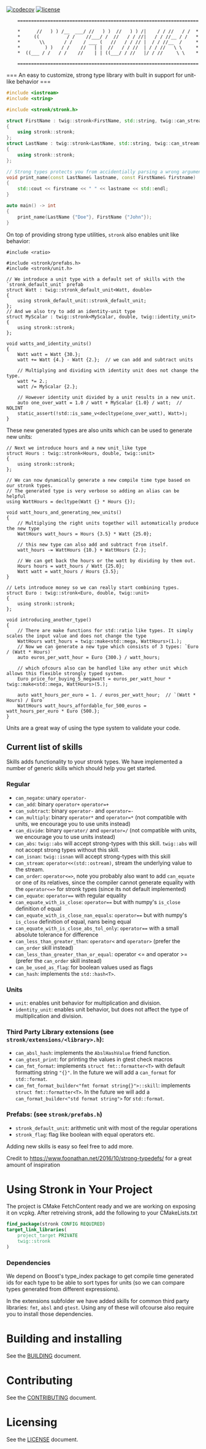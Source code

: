 [![codecov](https://codecov.io/gh/twig-energy/stronk/branch/main/graph/badge.svg?token=TWO57YT2YA)](https://codecov.io/gh/twig-energy/stronk)
[![license](https://img.shields.io/github/license/twig-energy/stronk)](LICENSE)
```text
    ==================================================================

    *      //   ) ) /__  ___/ //   ) )  //   ) ) /|    / / //   / /  *
    *     ((          / /    //___/ /  //   / / //|   / / //__ / /   *
    *       \\       / /    / ___ (   //   / / // |  / / //__  /     *
    *         ) )   / /    //   | |  //   / / //  | / / //   \ \     *
    *  ((___ / /   / /    //    | | ((___/ / //   |/ / //     \ \    *

    ==================================================================
```

=== An easy to customize, strong type library with built in support for unit-like behavior ===

```cpp:file=./examples/firstname_lastname_example.cpp
#include <iostream>
#include <string>

#include <stronk/stronk.h>

struct FirstName : twig::stronk<FirstName, std::string, twig::can_stream>
{
    using stronk::stronk;
};
struct LastName : twig::stronk<LastName, std::string, twig::can_stream>
{
    using stronk::stronk;
};

// Strong types protects you from accidentially parsing a wrong arguments to wrong positions.
void print_name(const LastName& lastname, const FirstName& firstname)
{
    std::cout << firstname << " " << lastname << std::endl;
}

auto main() -> int
{
    print_name(LastName {"Doe"}, FirstName {"John"});
}
```

On top of providing strong type utilities, `stronk` also enables unit like behavior:

```cpp:file=./examples/unit_energy_example.cpp:line_start=0:line_end=29
#include <ratio>

#include <stronk/prefabs.h>
#include <stronk/unit.h>

// We introduce a unit type with a default set of skills with the `stronk_default_unit` prefab
struct Watt : twig::stronk_default_unit<Watt, double>
{
    using stronk_default_unit::stronk_default_unit;
};
// And we also try to add an identity-unit type
struct MyScalar : twig::stronk<MyScalar, double, twig::identity_unit>
{
    using stronk::stronk;
};

void watts_and_identity_units()
{
    Watt watt = Watt {30.};
    watt += Watt {4.} - Watt {2.};  // we can add and subtract units

    // Multiplying and dividing with identity unit does not change the type.
    watt *= 2.;
    watt /= MyScalar {2.};

    // However identity unit divided by a unit results in a new unit.
    auto one_over_watt = 1.0 / watt + MyScalar {1.0} / watt;  // NOLINT
    static_assert(!std::is_same_v<decltype(one_over_watt), Watt>);
}
```

These new generated types are also units which can be used to generate new units:

```cpp:file=./examples/unit_energy_example.cpp:line_start=31:line_end=53
// Next we introduce hours and a new unit_like type
struct Hours : twig::stronk<Hours, double, twig::unit>
{
    using stronk::stronk;
};

// We can now dynamically generate a new compile time type based on our stronk types.
// The generated type is very verbose so adding an alias can be helpful
using WattHours = decltype(Watt {} * Hours {});

void watt_hours_and_generating_new_units()
{
    // Multiplying the right units together will automatically produce the new type
    WattHours watt_hours = Hours {3.5} * Watt {25.0};

    // this new type can also add and subtract from itself.
    watt_hours -= WattHours {10.} + WattHours {2.};

    // We can get back the hours or the watt by dividing by them out.
    Hours hours = watt_hours / Watt {25.0};
    Watt watt = watt_hours / Hours {3.5};
}
```

```cpp:file=./examples/unit_energy_example.cpp:line_start=55:line_end=74
// Lets introduce money so we can really start combining types.
struct Euro : twig::stronk<Euro, double, twig::unit>
{
    using stronk::stronk;
};

void introducing_another_type()
{
    // There are make functions for std::ratio like types. It simply scales the input value and does not change the type
    WattHours watt_hours = twig::make<std::mega, WattHours>(1.);
    // Now we can generate a new type which consists of 3 types: `Euro / (Watt * Hours)`
    auto euros_per_watt_hour = Euro {300.} / watt_hours;

    // which ofcours also can be handled like any other unit which allows this flexible strongly typed system.
    Euro price_for_buying_5_megawatt = euros_per_watt_hour * twig::make<std::mega, WattHours>(5.);

    auto watt_hours_per_euro = 1. / euros_per_watt_hour;  // `(Watt * Hours) / Euro`
    WattHours watt_hours_affordable_for_500_euros = watt_hours_per_euro * Euro {500.};
}
```

Units are a great way of using the type system to validate your code.

## Current list of skills
Skills adds functionality to your stronk types. We have implemented a number of generic skills which should help you get started.

### Regular
- `can_negate`: unary `operator-`
- `can_add`: binary `operator+` `operator=+`
- `can_subtract`: binary `operator-` and `operator=-`
- `can_multiply`: binary `operator*` and `operator=*` (not compatible with units, we encourage you to use units instead)
- `can_divide`: binary `operator/` and `operator=/` (not compatible with units, we encourage you to use units instead)
- `can_abs`: `twig::abs` will accept strong-types with this skill. `twig::abs` will not accept strong types without this skill.
- `can_isnan`: `twig::isnan` will accept strong-types with this skill
- `can_stream`: `operator<<(std::ostream)`, stream the underlying value to the stream.
- `can_order`: `operator<=>`, note you probably also want to add `can_equate` or one of its relatives, since the compiler cannot generate equality with the `operator<=>` for stronk types (since its not default implemented)
- `can_equate`: `operator==` with regular equality
- `can_equate_with_is_close`: `operator==` but with numpy's `is_close` definition of equal
- `can_equate_with_is_close_nan_equals`: `operator==` but with numpy's `is_close` definition of equal, nans being equal
- `can_equate_with_is_close_abs_tol_only`: `operator==` with a small absolute tolerance for difference
- `can_less_than_greater_than`: `operator<` and `operator>` (prefer the `can_order` skill instead)
- `can_less_than_greater_than_or_equal`: operator <= and operator >= (prefer the `can_order` skill instead)
- `can_be_used_as_flag`: for boolean values used as flags
- `can_hash`: implements the `std::hash<T>`.

### Units
- `unit`: enables unit behavior for multiplication and division.
- `identity_unit`: enables unit behavior, but does not affect the type of multiplication and division.

### Third Party Library extensions (see `stronk/extensions/<library>.h`):
- `can_absl_hash`: implements the `AbslHashValue` friend function.
- `can_gtest_print`: for printing the values in gtest check macros
- `can_fmt_format`: implements `struct fmt::formatter<T>` with default formatting string `"{}"`. In the future we will add a `can_format` for `std::format`.
- `can_fmt_format_builder<"fmt format string{}">::skill`: implements `struct fmt::formatter<T>`. In the future we will add a `can_format_builder<"std format string">` for `std::format`.
### Prefabs: (see `stronk/prefabs.h`)
- `stronk_default_unit`: arithmetic unit with most of the regular operations
- `stronk_flag`: flag like boolean with equal operators etc.

Adding new skills is easy so feel free to add more.


Credit to https://www.foonathan.net/2016/10/strong-typedefs/ for a great amount of inspiration

# Using Stronk in Your Project
The project is CMake FetchContent ready and we are working on exposing it on vcpkg.
After retreiving stronk, add the following to your CMakeLists.txt

```cmake
find_package(stronk CONFIG REQUIRED)
target_link_libraries(
    project_target PRIVATE
    twig::stronk
)
```

### Dependencies
We depend on Boost's type_index package to get compile time generated ids for each type to be able to sort types for units (so we can compare types generated from different expressions).

In the extensions subfolder we have added skills for common third party libraries: `fmt`, `absl` and `gtest`. Using any of these will ofcourse also require you to install those dependencies.

# Building and installing

See the [BUILDING](BUILDING.md) document.

# Contributing

See the [CONTRIBUTING](CONTRIBUTING.md) document.

# Licensing

See the [LICENSE](LICENSE.md) document.
